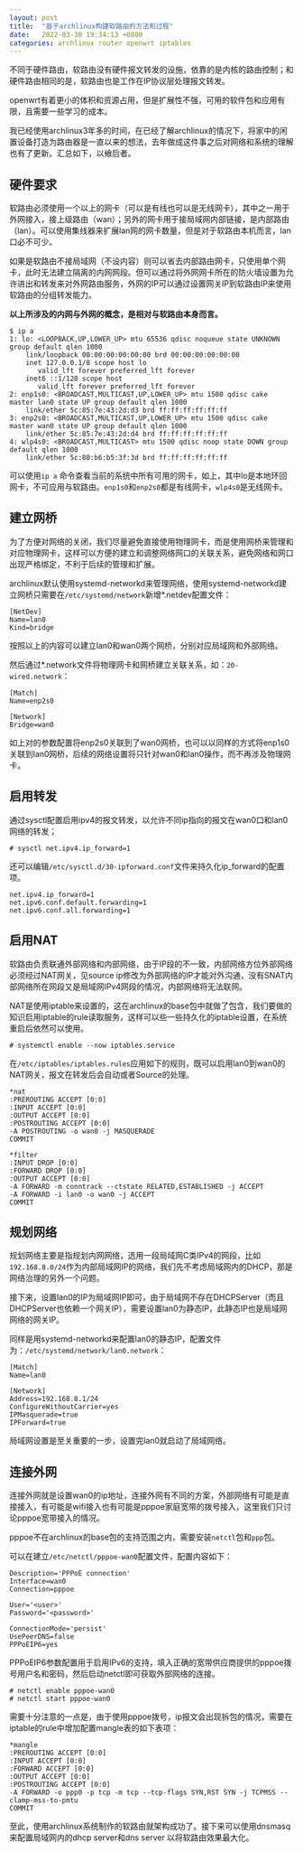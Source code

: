 ```yaml
---
layout: post
title:  "基于archlinux构建软路由的方法和过程"
date:   2022-03-30 19:34:13 +0800
categories: archlinux router openwrt iptables
---
```



不同于硬件路由，软路由没有硬件报文转发的设施，依靠的是内核的路由控制；和硬件路由相同的是，软路由也是工作在IP协议层处理报文转发。

openwrt有着更小的体积和资源占用，但是扩展性不强，可用的软件包和应用有限，且需要一些学习的成本。

我已经使用archlinux3年多的时间，在已经了解archlinux的情况下，将家中的闲置设备打造为路由器是一直以来的想法，去年做成这件事之后对网络和系统的理解也有了更新。汇总如下，以飨后者。

## 硬件要求

软路由必须使用一个以上的网卡（可以是有线也可以是无线网卡），其中之一用于外网接入，接上级路由（wan）；另外的网卡用于接局域网内部链接，是内部路由（lan）。可以使用集线器来扩展lan网的网卡数量，但是对于软路由本机而言，lan口必不可少。

如果是软路由不接局域网（不设内容）则可以省去内部路由网卡，只使用单个网卡，此时无法建立隔离的内网网段。但可以通过将外网网卡所在的防火墙设置为允许进出和转发来对外网路由服务，外网的IP可以通过设置网关IP到软路由IP来使用软路由的分组转发能力。

**以上所涉及的内网与外网的概念，是相对与软路由本身而言。**

```shell
$ ip a
1: lo: <LOOPBACK,UP,LOWER_UP> mtu 65536 qdisc noqueue state UNKNOWN group default qlen 1000
    link/loopback 00:00:00:00:00:00 brd 00:00:00:00:00:00
    inet 127.0.0.1/8 scope host lo
       valid_lft forever preferred_lft forever
    inet6 ::1/128 scope host 
       valid_lft forever preferred_lft forever
2: enp1s0: <BROADCAST,MULTICAST,UP,LOWER_UP> mtu 1500 qdisc cake master lan0 state UP group default qlen 1000
    link/ether 5c:85:7e:43:2d:d3 brd ff:ff:ff:ff:ff:ff
3: enp2s0: <BROADCAST,MULTICAST,UP,LOWER_UP> mtu 1500 qdisc cake master wan0 state UP group default qlen 1000
    link/ether 5c:85:7e:43:2d:d4 brd ff:ff:ff:ff:ff:ff
4: wlp4s0: <BROADCAST,MULTICAST> mtu 1500 qdisc noop state DOWN group default qlen 1000
    link/ether 5c:80:b6:b5:3f:3d brd ff:ff:ff:ff:ff:ff
```

可以使用`ip a` 命令查看当前的系统中所有可用的网卡，如上，其中lo是本地环回网卡，不可应用与软路由。`enp1s0`和`enp2s0`都是有线网卡，`wlp4s0`是无线网卡。

## 建立网桥

为了方便对网络的关闭，我们尽量避免直接使用物理网卡，而是使用网桥来管理和对应物理网卡，这样可以方便的建立和调整网络网口的关联关系，避免网络和网口出现严格绑定，不利于后续的管理和扩展。

archlinux默认使用systemd-networkd来管理网络，使用systemd-networkd建立网桥只需要在`/etc/systemd/network`新增*.netdev配置文件：

```
[NetDev]
Name=lan0
Kind=bridge
```

按照以上的内容可以建立lan0和wan0两个网桥，分别对应局域网和外部网络。

然后通过*.network文件将物理网卡和网桥建立关联关系，如：`20-wired.network`：

```
[Match]
Name=enp2s0

[Network]
Bridge=wan0
```

如上对的参数配置将enp2s0关联到了wan0网桥，也可以以同样的方式将enp1s0关联到lan0网桥，后续的网络设置将只针对wan0和lan0操作，而不再涉及物理网卡。

## 启用转发

通过sysctl配置启用ipv4的报文转发，以允许不同ip指向的报文在wan0口和lan0网络的转发；

```shell
# sysctl net.ipv4.ip_forward=1
```

还可以编辑`/etc/sysctl.d/30-ipforward.conf`文件来持久化ip_forward的配置项。

```
net.ipv4.ip_forward=1
net.ipv6.conf.default.forwarding=1
net.ipv6.conf.all.forwarding=1
```

## 启用NAT

软路由负责联通外部网络和内部网络，由于IP段的不一致，内部网络方位外部网络必须经过NAT网关，见source ip修改为外部网络的IP才能对外沟通，没有SNAT内部网络所在网段又是局域网IPv4网段的情况，内部网络将无法联网。

NAT是使用iptable来设置的，这在archlinux的base包中就做了包含，我们要做的知识启用iptable的rule读取服务，这样可以些一些持久化的iptable设置，在系统重启后依然可以使用。

```shell
# systemctl enable --now iptables.service
```

在`/etc/iptables/iptables.rules`应用如下的规则，既可以启用lan0到wan0的NAT网关，报文在转发后会自动或者Source的处理。

```
*nat
:PREROUTING ACCEPT [0:0]
:INPUT ACCEPT [0:0]
:OUTPUT ACCEPT [0:0]
:POSTROUTING ACCEPT [0:0]
-A POSTROUTING -o wan0 -j MASQUERADE
COMMIT

*filter
:INPUT DROP [0:0]
:FORWARD DROP [0:0]
:OUTPUT ACCEPT [0:0]
-A FORWARD -m conntrack --ctstate RELATED,ESTABLISHED -j ACCEPT
-A FORWARD -i lan0 -o wan0 -j ACCEPT
COMMIT
```

## 规划网络

规划网络主要是指规划内网网络，选用一段局域网C类IPv4的网段，比如`192.168.8.0/24`作为内部局域网IP的网络，我们先不考虑局域网内的DHCP，那是网络治理的另外一个问题。

接下来，设置lan0的IP为局域网IP即可，由于局域网不存在DHCPServer（而且DHCPServer也依赖一个网关IP），需要设置lan0为静态IP，此静态IP也是局域网网络的网关IP。

同样是用systemd-networkd来配置lan0的静态IP，配置文件为：`/etc/systemd/network/lan0.network`：

```
[Match]
Name=lan0

[Network]
Address=192.168.8.1/24
ConfigureWithoutCarrier=yes
IPMasquerade=true
IPForward=true
```

局域网设置是至关重要的一步，设置完lan0就启动了局域网络。

## 连接外网

连接外网就是设置wan0的ip地址，连接外网有不同的方案，外部网络有可能是直接接入，有可能是wifi接入也有可能是pppoe家庭宽带的拨号接入，这里我们只讨论pppoe宽带接入的情况。

pppoe不在archlinux的base包的支持范围之内，需要安装`netctl`包和`ppp`包。

可以在建立`/etc/netctl/pppoe-wan0`配置文件，配置内容如下：

```
Description='PPPoE connection'
Interface=wan0
Connection=pppoe

User='<user>'
Password='<password>'

ConnectionMode='persist'
UsePeerDNS=false
PPPoEIP6=yes
```

PPPoEIP6参数配置用于启用IPv6的支持，填入正确的宽带供应商提供的pppoe拨号用户名和密码，然后启动netctl即可获取外部网络的连接。

```shell
# netctl enable pppoe-wan0
# netctl start pppoe-wan0
```

需要十分注意的一点是，由于使用pppoe拨号，ip报文会出现拆包的情况，需要在iptable的rule中增加配置mangle表的如下表项：

```
*mangle
:PREROUTING ACCEPT [0:0]
:INPUT ACCEPT [0:0]
:FORWARD ACCEPT [0:0]
:OUTPUT ACCEPT [0:0]
:POSTROUTING ACCEPT [0:0]
-A FORWARD -o ppp0 -p tcp -m tcp --tcp-flags SYN,RST SYN -j TCPMSS --clamp-mss-to-pmtu
COMMIT
```

至此，使用archlinux系统制作的软路由就架构成功了。接下来可以使用dnsmasq来配置局域网内的dhcp server和dns server 以将软路由效果最大化。